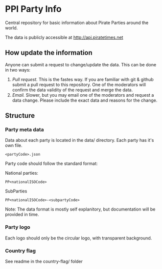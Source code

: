 # PPI Party Info

Central repository for basic information about Pirate Parties around the world.

The data is publicly accessible at http://api.piratetimes.net


## How update the information

Anyone can submit a request to change/update the data. This can be done in two ways:

1. *Pull request.* 
This is the fastes way. If you are familiar with git & github submit a pull request to this repository. One of the moderators will confirm the data validity of the request and merge the data. 
2. *Email.*
Slower, but you may email one of the moderators and request a data change. Please include the exact data and reasons for the change.

## Structure

### Party meta data

Data about each party is located in the data/ directory. Each party has it's own file. 

`<partyCode>.json`

Party code should follow the standard format:

National parties:

`PP<nationalISOCode>`

SubParties

`PP<nationalISOCode>-<subpartyCode>`

Note: The data format is mostly self explanitory, but documentation will be provided in time.

### Party logo

Each logo should only be the circular logo, with transparent background.

### Country flag

See readme in the country-flag/ folder

